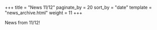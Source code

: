 +++
title = "News 11/12"
paginate_by = 20
sort_by = "date"
template = "news_archive.html"
weight = 11
+++

News from 11/12!

